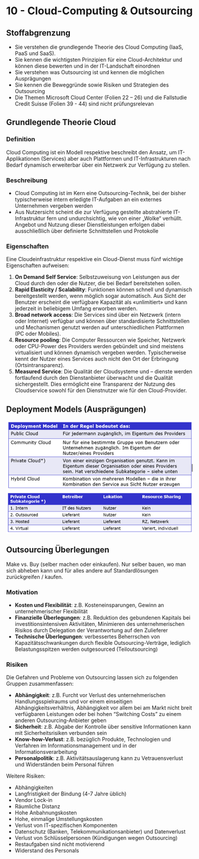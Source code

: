 # 10 - Cloud-Computing & Outsourcing

## Stoffabgrenzung

* Sie verstehen die grundlegende Theorie des Cloud Computing (IaaS, PaaS und SaaS).
* Sie kennen die wichtigsten Prinzipien für eine Cloud-Architektur und können diese bewerten und in der IT-Landschaft einordnen
* Sie verstehen was Outsourcing ist und kennen die möglichen Ausprägungen
* Sie kennen die Beweggründe sowie Risiken und Strategien des Outsourcing
* Die Themen Microsoft Cloud Center (Folien 22 – 26) und die Fallstudie Credit Suisse (Folien 39 - 44) sind  nicht prüfungsrelevan

## Grundlegende Theorie Cloud

### Definition

Cloud Computing ist ein Modell respektive beschreibt den Ansatz, um IT-Applikationen (Services) aber auch Plattformen und IT-Infrastrukturen nach Bedarf dynamisch erweiterbar über ein Netzwerk zur Verfügung zu stellen.

### Beschreibung

* Cloud Computing ist im Kern eine Outsourcing-Technik, bei der bisher typischerweise intern erledigte IT-Aufgaben an ein externes Unternehmen vergeben werden
* Aus Nutzersicht scheint die zur Verfügung gestellte abstrahierte IT-Infrastruktur fern und undurchsichtig, wie von einer „Wolke“ verhüllt. Angebot und Nutzung dieser Dienstleistungen erfolgen dabei ausschließlich über definierte Schnittstellen und Protokolle

### Eigenschaften

Eine Cloudeinfrastruktur respektive ein Cloud-Dienst muss fünf wichtige Eigenschaften aufweisen:

1. **On Demand Self Service**: Selbstzuweisung von Leistungen aus der Cloud durch den oder die Nutzer, die bei Bedarf bereitstehen sollen.
2. **Rapid Elasticity / Scalability**: Funktionen können schnell und dynamisch bereitgestellt werden, wenn möglich sogar automatisch. Aus Sicht der Benutzer erscheint die verfügbare Kapazität als «unlimitiert» und kann jederzeit in beliebigem Umfang erworben werden.
3. **Broad network access**:  Die Services sind über ein Netzwerk (intern oder Internet) verfügbar und können über standardisierte Schnittstellen und Mechanismen genutzt werden auf unterschiedlichen Plattformen (PC oder Mobiles).
4. **Resource pooling**: Die Computer Ressourcen wie Speicher, Netzwerk oder CPU-Power des Providers werden gebündelt und sind meistens virtualisiert und können dynamisch vergeben werden. Typischerweise kennt der Nutzer eines Services auch nicht den Ort der Erbringung (Ortsintransparenz).
5. **Measured Service**:  Die Qualität der Cloudsysteme und – dienste werden fortlaufend durch den Dienstanbieter überwacht und die Qualität sichergestellt. Dies ermöglicht eine Transparenz der Nutzung des Cloudservice sowohl für den Dienstnutzer wie für den Cloud-Provider.



## Deployment Models (Ausprägungen)

![1547923015148](assets/1547923015148.png)



## Outsourcing Überlegungen

Make vs. Buy (selber machen oder einkaufen). Nur selber bauen, wo man sich abheben kann und für alles andere auf Standardlösungen zurückgreifen / kaufen.

### Motivation

* **Kosten und Flexibilität**: z.B. Kosteneinsparungen, Gewinn an unternehmerischer Flexibilität
* **Finanzielle Überlegungen**: z.B. Reduktion des gebundenen Kapitals bei investitionsintensiven Aktivitäten, Minimieren des unternehmerischen Risikos durch Delegation der Verantwortung auf den Zulieferer
* **Technische Überlegungen**: verbessertes Beherrschen von Kapazitätsschwankungen durch flexible Outsourcing-Verträge, lediglich Belastungsspitzen werden outgesourced (Teiloutsourcing)

### Risiken

Die Gefahren und Probleme von Outsourcing lassen sich zu folgenden Gruppen zusammenfassen:

* **Abhängigkeit**: z.B. Furcht vor Verlust des unternehmerischen Handlungsspielraums und vor einem einseitigen Abhängigkeitsverhältnis, Abhängigkeit vor allem bei am Markt nicht breit verfügbaren Leistungen oder bei hohen “Switching Costs” zu einem anderen Outsourcing-Anbieter geben
* **Sicherheit**: z.B. Abgabe der Kontrolle über sensitive Informationen kann mit Sicherheitsrisiken verbunden sein
* **Know-how-Verlust**: z.B. bezüglich Produkte, Technologien und Verfahren im Informationsmanagement und in der Informationsverarbeitung
* **Personalpolitik**: z.B. Aktivitätsauslagerung kann zu Vetrauensverlust und Widerständen beim Personal führen

Weitere Risiken:

* Abhängigkeiten
* Langfristigkeit der Bindung (4-7 Jahre üblich)
* Vendor Lock-in
* Räumliche Distanz
* Hohe Anbahnungskosten
* Hohe, einmalige Umstellungskosten
* Verlust von IT-spezifischen Komponenten
* Datenschutz (Banken, Telekommunikationsanbieter) und Datenverlust
* Verlust von Schlüsselpersonen (Kündigungen wegen Outsourcing)
* Restaufgaben sind nicht motivierend
* Widerstand des Personals
